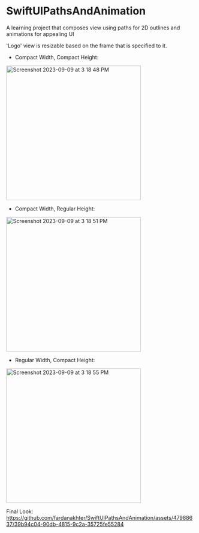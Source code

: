 # SwiftUIPathsAndAnimation
A learning project that composes view using paths for 2D outlines and animations for appealing UI

'Logo' view is resizable based on the frame that is specified to it.

- Compact Width, Compact Height:
<img width="359" alt="Screenshot 2023-09-09 at 3 18 48 PM" src="https://github.com/fardanakhter/SwiftUIPathsAndAnimation/assets/47988637/bd84468e-a073-4dce-9f16-3860839c230b">

- Compact Width, Regular Height:
<img width="359" alt="Screenshot 2023-09-09 at 3 18 51 PM" src="https://github.com/fardanakhter/SwiftUIPathsAndAnimation/assets/47988637/db8757de-00ca-49fc-833c-f0395e1c5d40">

- Regular Width, Compact Height:
<img width="359" alt="Screenshot 2023-09-09 at 3 18 55 PM" src="https://github.com/fardanakhter/SwiftUIPathsAndAnimation/assets/47988637/c90daf07-611d-47db-83c4-e7adf383c2ad">

Final Look:
https://github.com/fardanakhter/SwiftUIPathsAndAnimation/assets/47988637/39b94c04-90db-4815-9c2a-35725fe55284

